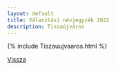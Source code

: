 ```yaml
---
layout: default
title: Választási névjegyzék 2022
description: Tiszaújváros
---
```


{% include Tiszauujvaaros.html %}

[Vissza](./)
